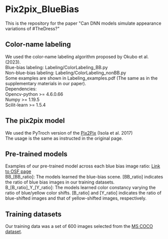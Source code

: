 # Pix2pix_BlueBias

This is the repository for the paper "Can DNN models simulate appearance variations of #TheDress?"

## Color-name labeling
We used the color-name labeling algorithm proposed by Okubo et al. (2023).  
Blue-bias labeling: Labeling/ColorLabeling_BB.py  
Non-blue-bias labeling: Labeling/ColorLabeling_nonBB.py  
Some examples are shown in Labeling_examples.pdf (The same as in the supplementary materials in our paper).  
Dependencies:  
Opencv-python  >= 4.6.0.66  
Numpy  >= 1.19.5  
Scilit-learn  >= 1.5.4  

## The pix2pix model
We used the PyTroch version of the [Pix2Pix](https://github.com/junyanz/pytorch-CycleGAN-and-pix2pix/tree/master) (Isola et al. 2017)  
The usage is the same as instructed in the original page.   

## Pre-trained models
Examples of our pre-trained model across each blue bias image ratio: [Link to OSF page](https://osf.io/p8g9y/?view_only=2833c524b60446138dbb82579b4a5c27)  
BB_[BB_ratio]: The models learned the blue-bias scene. [BB_ratio] indicates the ratio of blue bias images in our training datasets.  
B_[B_ratio]\_Y\_[Y_ratio]: The models learned color constancy varying the ratio of blue/yellow color shifts.  [B_ratio] and [Y_ratio] indicates the ratio of blue-shifted images and that of yellow-shifted images, respectively.   

## Training datasets
Our training data was a set of 600 images selected from the [MS COCO dataset](https://cocodataset.org/#home).
